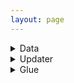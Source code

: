 ```yaml
---
layout: page
---
```


<canvas id="line-canvas" style="height: 480px; width: 854px"></canvas>
<script>sample.setupMovingSineWave(document.getElementById("line-canvas"));</script>

<details>
<summary markdown="span">Data</summary>

```kotlin
{% include kotlin/data/SineWave.kt %}
```
</details>

<details>
<summary markdown="span">Updater</summary>

```kotlin
{% include kotlin/updaters/LineChart.kt %}
```
</details>

<details>
<summary markdown="span">Glue</summary>

```kotlin
{% include kotlin/SetupMovingSineWave.kt %}
```
</details>

